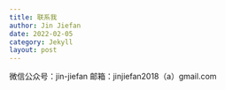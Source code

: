 ```yaml
---
title: 联系我
author: Jin Jiefan
date: 2022-02-05
category: Jekyll
layout: post
---
```


微信公众号：jin-jiefan
邮箱：jinjiefan2018（a）gmail.com
